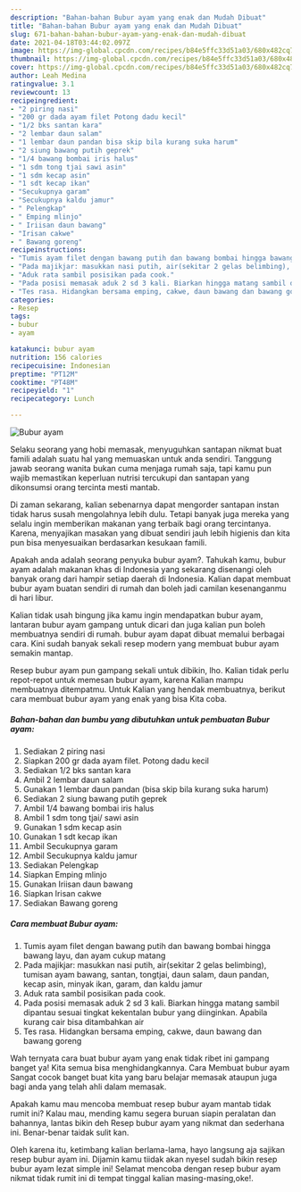 ```yaml
---
description: "Bahan-bahan Bubur ayam yang enak dan Mudah Dibuat"
title: "Bahan-bahan Bubur ayam yang enak dan Mudah Dibuat"
slug: 671-bahan-bahan-bubur-ayam-yang-enak-dan-mudah-dibuat
date: 2021-04-18T03:44:02.097Z
image: https://img-global.cpcdn.com/recipes/b84e5ffc33d51a03/680x482cq70/bubur-ayam-foto-resep-utama.jpg
thumbnail: https://img-global.cpcdn.com/recipes/b84e5ffc33d51a03/680x482cq70/bubur-ayam-foto-resep-utama.jpg
cover: https://img-global.cpcdn.com/recipes/b84e5ffc33d51a03/680x482cq70/bubur-ayam-foto-resep-utama.jpg
author: Leah Medina
ratingvalue: 3.1
reviewcount: 13
recipeingredient:
- "2 piring nasi"
- "200 gr dada ayam filet Potong dadu kecil"
- "1/2 bks santan kara"
- "2 lembar daun salam"
- "1 lembar daun pandan bisa skip bila kurang suka harum"
- "2 siung bawang putih geprek"
- "1/4 bawang bombai iris halus"
- "1 sdm tong tjai sawi asin"
- "1 sdm kecap asin"
- "1 sdt kecap ikan"
- "Secukupnya garam"
- "Secukupnya kaldu jamur"
- " Pelengkap"
- " Emping mlinjo"
- " Iriisan daun bawang"
- "Irisan cakwe"
- " Bawang goreng"
recipeinstructions:
- "Tumis ayam filet dengan bawang putih dan bawang bombai hingga bawang layu, dan ayam cukup matang"
- "Pada majikjar: masukkan nasi putih, air(sekitar 2 gelas belimbing), tumisan ayam bawang, santan, tongtjai, daun salam, daun pandan, kecap asin, minyak ikan, garam, dan kaldu jamur"
- "Aduk rata sambil posisikan pada cook."
- "Pada posisi memasak aduk 2 sd 3 kali. Biarkan hingga matang sambil dipantau sesuai tingkat kekentalan bubur yang diinginkan. Apabila kurang cair bisa ditambahkan air"
- "Tes rasa. Hidangkan bersama emping, cakwe, daun bawang dan bawang goreng"
categories:
- Resep
tags:
- bubur
- ayam

katakunci: bubur ayam 
nutrition: 156 calories
recipecuisine: Indonesian
preptime: "PT12M"
cooktime: "PT48M"
recipeyield: "1"
recipecategory: Lunch

---
```



![Bubur ayam](https://img-global.cpcdn.com/recipes/b84e5ffc33d51a03/680x482cq70/bubur-ayam-foto-resep-utama.jpg)

Selaku seorang yang hobi memasak, menyuguhkan santapan nikmat buat famili adalah suatu hal yang memuaskan untuk anda sendiri. Tanggung jawab seorang  wanita bukan cuma menjaga rumah saja, tapi kamu pun wajib memastikan keperluan nutrisi tercukupi dan santapan yang dikonsumsi orang tercinta mesti mantab.

Di zaman  sekarang, kalian sebenarnya dapat mengorder santapan instan tidak harus susah mengolahnya lebih dulu. Tetapi banyak juga mereka yang selalu ingin memberikan makanan yang terbaik bagi orang tercintanya. Karena, menyajikan masakan yang dibuat sendiri jauh lebih higienis dan kita pun bisa menyesuaikan berdasarkan kesukaan famili. 



Apakah anda adalah seorang penyuka bubur ayam?. Tahukah kamu, bubur ayam adalah makanan khas di Indonesia yang sekarang disenangi oleh banyak orang dari hampir setiap daerah di Indonesia. Kalian dapat membuat bubur ayam buatan sendiri di rumah dan boleh jadi camilan kesenanganmu di hari libur.

Kalian tidak usah bingung jika kamu ingin mendapatkan bubur ayam, lantaran bubur ayam gampang untuk dicari dan juga kalian pun boleh membuatnya sendiri di rumah. bubur ayam dapat dibuat memalui berbagai cara. Kini sudah banyak sekali resep modern yang membuat bubur ayam semakin mantap.

Resep bubur ayam pun gampang sekali untuk dibikin, lho. Kalian tidak perlu repot-repot untuk memesan bubur ayam, karena Kalian mampu membuatnya ditempatmu. Untuk Kalian yang hendak membuatnya, berikut cara membuat bubur ayam yang enak yang bisa Kita coba.

<!--inarticleads1-->

##### Bahan-bahan dan bumbu yang dibutuhkan untuk pembuatan Bubur ayam:

1. Sediakan 2 piring nasi
1. Siapkan 200 gr dada ayam filet. Potong dadu kecil
1. Sediakan 1/2 bks santan kara
1. Ambil 2 lembar daun salam
1. Gunakan 1 lembar daun pandan (bisa skip bila kurang suka harum)
1. Sediakan 2 siung bawang putih geprek
1. Ambil 1/4 bawang bombai iris halus
1. Ambil 1 sdm tong tjai/ sawi asin
1. Gunakan 1 sdm kecap asin
1. Gunakan 1 sdt kecap ikan
1. Ambil Secukupnya garam
1. Ambil Secukupnya kaldu jamur
1. Sediakan  Pelengkap
1. Siapkan  Emping mlinjo
1. Gunakan  Iriisan daun bawang
1. Siapkan Irisan cakwe
1. Sediakan  Bawang goreng




<!--inarticleads2-->

##### Cara membuat Bubur ayam:

1. Tumis ayam filet dengan bawang putih dan bawang bombai hingga bawang layu, dan ayam cukup matang
1. Pada majikjar: masukkan nasi putih, air(sekitar 2 gelas belimbing), tumisan ayam bawang, santan, tongtjai, daun salam, daun pandan, kecap asin, minyak ikan, garam, dan kaldu jamur
1. Aduk rata sambil posisikan pada cook.
1. Pada posisi memasak aduk 2 sd 3 kali. Biarkan hingga matang sambil dipantau sesuai tingkat kekentalan bubur yang diinginkan. Apabila kurang cair bisa ditambahkan air
1. Tes rasa. Hidangkan bersama emping, cakwe, daun bawang dan bawang goreng




Wah ternyata cara buat bubur ayam yang enak tidak ribet ini gampang banget ya! Kita semua bisa menghidangkannya. Cara Membuat bubur ayam Sangat cocok banget buat kita yang baru belajar memasak ataupun juga bagi anda yang telah ahli dalam memasak.

Apakah kamu mau mencoba membuat resep bubur ayam mantab tidak rumit ini? Kalau mau, mending kamu segera buruan siapin peralatan dan bahannya, lantas bikin deh Resep bubur ayam yang nikmat dan sederhana ini. Benar-benar taidak sulit kan. 

Oleh karena itu, ketimbang kalian berlama-lama, hayo langsung aja sajikan resep bubur ayam ini. Dijamin kamu tiidak akan nyesel sudah bikin resep bubur ayam lezat simple ini! Selamat mencoba dengan resep bubur ayam nikmat tidak rumit ini di tempat tinggal kalian masing-masing,oke!.


